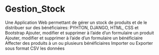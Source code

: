 # Gestion_Stock

Une Application Web permettant de gérer un stock de produits et de le 
distribuer sur des bénéficiaires: PYHTON, DJANGO, HTML, CSS et Bootstrap 
Ajouter, modifier et supprimer à l’aide d’un formulaire un produit
Ajouter, modifier et supprimer à l’aide d’un formulaire un bénéficiaire
Affecter des produits à un ou plusieurs bénéficiaires
Importer ou Exporter sous format CSV les données
